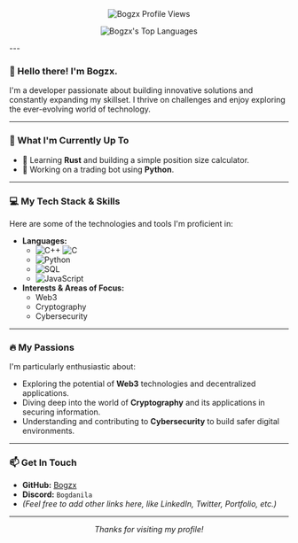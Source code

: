 <div align="center">
  <img src="https://komarev.com/ghpvc/?username=Bogzx&label=Profile%20Views&color=blueviolet&style=flat-square" alt="Bogzx Profile Views" />
</div>

<p align="center">
  <img src="https://github-readme-stats.vercel.app/api/top-langs/?username=Bogzx&layout=compact&langs_count=10&theme=tokyonight&hide_border=true&card_width=400" alt="Bogzx's Top Languages" />
  </p>
---

### 👋 Hello there! I'm Bogzx.

I'm a developer passionate about building innovative solutions and constantly expanding my skillset. I thrive on challenges and enjoy exploring the ever-evolving world of technology.

---

### 🚀 What I'm Currently Up To

* 🌱 Learning **Rust** and building a simple position size calculator.
* 🤖 Working on a trading bot using **Python**.

---

### 💻 My Tech Stack & Skills

Here are some of the technologies and tools I'm proficient in:

* **Languages:**
    * ![C++](https://img.shields.io/badge/C%2B%2B-00599C?style=for-the-badge&logo=c%2B%2B&logoColor=white) ![C](https://img.shields.io/badge/C-A8B9CC?style=for-the-badge&logo=c&logoColor=black)
    * ![Python](https://img.shields.io/badge/Python-3776AB?style=for-the-badge&logo=python&logoColor=white)
    * ![SQL](https://img.shields.io/badge/SQL-4479A1?style=for-the-badge&logo=mysql&logoColor=white) 
    * ![JavaScript](https://img.shields.io/badge/JavaScript-F7DF1E?style=for-the-badge&logo=javascript&logoColor=black)
* **Interests & Areas of Focus:**
    * Web3
    * Cryptography
    * Cybersecurity

---

### 🔥 My Passions

I'm particularly enthusiastic about:

* Exploring the potential of **Web3** technologies and decentralized applications.
* Diving deep into the world of **Cryptography** and its applications in securing information.
* Understanding and contributing to **Cybersecurity** to build safer digital environments.

---

### 📫 Get In Touch

* **GitHub:** [Bogzx](https://github.com/Bogzx)
* **Discord:** `Bogdanila`
* _(Feel free to add other links here, like LinkedIn, Twitter, Portfolio, etc.)_

---
<p align="center">
  <em>Thanks for visiting my profile!</em>
</p>
